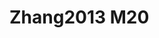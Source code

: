 # Zhang2013 M20
<a name="material" />
<script type="application/ld+json">

  {
    "@context": "https://schema.org/",
    "@type": "ChemicalSubstance",
    "http://purl.org/dc/terms/conformsTo":
      {
        "@type": "CreativeWork",
        "@id": "https://bioschemas.org/profiles/ChemicalSubstance/0.4-RELEASE/"
      },
    "@id": "https://egonw.github.io/nanowiki/nanowiki325.html#material",
    "name": "Zhang2013 M20",
    "sameAs: "http://127.0.0.1/mediawiki/index.php/Special:URIResolver/Zhang2013_M20"
  }
</script>

